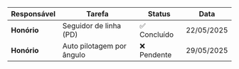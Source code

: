 | Responsável | Tarefa                    | Status      | Data        |
| ----------- | ------------------------- | ----------- | ----------- |
| **Honório** | Seguidor de linha (PD)    | ✅ Concluído | 22/05/2025  |
| **Honório** | Auto pilotagem por ângulo | ❌ Pendente  | 29/05/2025  |




